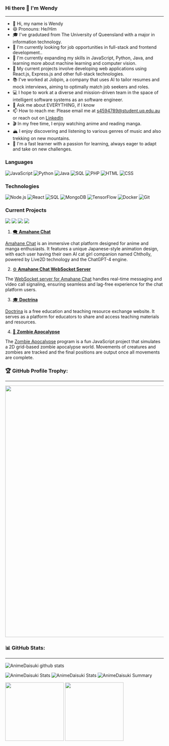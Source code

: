 ### Hi there 👋 I'm Wendy
---

- 👋 Hi, my name is Wendy
- 😄 Pronouns: He/Him
- 🎓 I've gradutaed from The University of Queensland with a major in information technology.
- 🎯 I'm currently looking for job opportunities in full-stack and frontend development..
- 🌱 I'm currently expanding my skills in JavaScript, Python, Java, and learning more about machine learning and computer vision.
- 🔭 My current projects involve developing web applications using React.js, Express.js and other full-stack technologies.
- 📚 I've worked at Jobpin, a company that uses AI to tailor resumes and mock interviews, aiming to optimally match job seekers and roles.
- 💻 I hope to work at a diverse and mission-driven team in the space of intelligent software systems as an software engineer.
- 💬 Ask me about EVERYTHING, if I know
- 📫 How to reach me: Please email me at [s4594789@student.uq.edu.au](mailto:s4594789@student.uq.edu.au) or reach out on [LinkedIn](https://linkedin.com/in/anime-daisuki/)
- 🎬 In my free time, I enjoy watching anime and reading manga.
- 🏔 I enjoy discovering and listening to various genres of music and also trekking on new mountains.
- 🚀 I'm a fast learner with a passion for learning, always eager to adapt and take on new challenges.

### Languages

![JavaScript](https://img.shields.io/badge/-JavaScript-000?&logo=JavaScript)
![Python](https://img.shields.io/badge/-Python-000?&logo=Python)
![Java](https://img.shields.io/badge/-Java-000?&logo=oracle&logoColor=007396)
![SQL](https://img.shields.io/badge/-SQL-000?&logo=MySQL&logoColor=007396)
![PHP](https://img.shields.io/badge/-PHP-000?&logo=PHP&logoColor=00599C)
![HTML](https://img.shields.io/badge/-HTML5-000?&logo=HTML5)
![CSS](https://img.shields.io/badge/-CSS3-000?&logo=CSS3)

### Technologies

![Node.js](https://img.shields.io/badge/-Node.js-000?&logo=node.js)
![React](https://img.shields.io/badge/-React-000?&logo=React)
![SQL](https://img.shields.io/badge/-MySQL-000?&logo=MySQL)
![MongoDB](https://img.shields.io/badge/-MongoDB-000?&logo=MongoDB)
![TensorFlow](https://img.shields.io/badge/-TensorFlow-000?&logo=TensorFlow)
![Docker](https://img.shields.io/badge/-Docker-000?&logo=Docker)
![Git](https://img.shields.io/badge/-Git-000?&logo=git)

### Current Projects

[![](https://img.shields.io/badge/-🗨%20Amahane%20Chat-000)](https://github.com/animedaisuki/fe.jpchat)
[![](https://img.shields.io/badge/-⚙️%20Amahane%20Chat%20WebSocket%20Server-000)](https://github.com/animedaisuki/socket.amahanechat)
[![](https://img.shields.io/badge/-🎓%20Doctrina-000)](https://github.com/animedaisuki/Doctrina)
[![](https://img.shields.io/badge/-🧟%20Zombie%20Apocalypse-000)](https://github.com/animedaisuki/Zombie-Apocalypse)

1. [🗨 **Amahane Chat**](https://github.com/animedaisuki/fe.jpchat)

[Amahane Chat](https://github.com/animedaisuki/fe.jpchat) is an immersive chat platform designed for anime and manga enthusiasts. It features a unique Japanese-style animation design, with each user having their own AI cat girl companion named Chtholly, powered by Live2D technology and the ChatGPT-4 engine.

2. [⚙️ **Amahane Chat WebSocket Server**](https://github.com/animedaisuki/socket.amahanechat)

The [WebSocket server for Amahane Chat](https://github.com/animedaisuki/socket.amahanechat) handles real-time messaging and video call signaling, ensuring seamless and lag-free experience for the chat platform users.

3. [🎓 **Doctrina**](https://github.com/animedaisuki/Doctrina)

[Doctrina](https://github.com/animedaisuki/Doctrina) is a free education and teaching resource exchange website. It serves as a platform for educators to share and access teaching materials and resources.

4. [🧟 **Zombie Apocalypse**](https://github.com/animedaisuki/Zombie-Apocalypse)

The [Zombie Apocalypse](https://github.com/animedaisuki/Zombie-Apocalypse) program is a fun JavaScript project that simulates a 2D grid-based zombie apocalypse world. Movements of creatures and zombies are tracked and the final positions are output once all movements are complete.


### 🏆 GitHub Profile Trophy:
---
<a href="https://github.com/ryo-ma/github-profile-trophy">
  <img width=800 src="https://github-profile-trophy.vercel.app/?username=AnimeDaisuki&column=8&theme=flat&no-frame=true&no-bg=true&&rank=SSS,SS,S,AAA,AA,A,B,C,SECRET"/>
</a>

### 📊 GitHub Stats:
---
![AnimeDaisuki github stats](https://github-readme-stats.vercel.app/api?username=AnimeDaisuki&theme=radical&show_icons=true&count_private=true&hide=issues,contribs)

![AnimeDaisuki Stats](https://github-profile-summary-cards.vercel.app/api/cards/repos-per-language?username=AnimeDaisuki&theme=solarized_dark)
![AnimeDaisuki Stats](https://github-profile-summary-cards.vercel.app/api/cards/most-commit-language?username=AnimeDaisuki&theme=solarized_dark)
![AnimeDaisuki Summary](https://github-profile-summary-cards.vercel.app/api/cards/profile-details?username=AnimeDaisuki&theme=solarized_dark)

<p>
  <img height="186em" src="https://github-readme-stats.anuraghazra1.vercel.app/api?username=AnimeDaisuki&count_private=true&show_icons=true&include_all_commits=true&hide=issues,contribs&theme=gruvbox"/>
  <img height="186em" src="https://github-readme-stats.anuraghazra1.vercel.app/api/top-langs/?username=AnimeDaisuki&show_icons=true&theme=gruvbox&langs_count=20"/>
</p>
